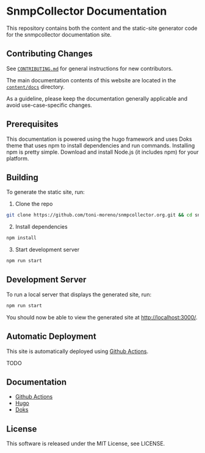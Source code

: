 # SnmpCollector Documentation

This repository contains both the content and the static-site generator code for the
snmpcollector documentation site.

## Contributing Changes

See [`CONTRIBUTING.md`](CONTRIBUTING.md) for general instructions for new contributors.

The main documentation contents of this website are located in the [`content/docs`](content/docs) directory.

As a guideline, please keep the documentation generally applicable and avoid use-case-specific changes.

## Prerequisites

This documentation is powered using the hugo framework and uses Doks theme that uses npm to install dependencies and run commands. Installing npm is pretty simple. Download and install Node.js (it includes npm) for your platform.


## Building

To generate the static site, run:

1. Clone the repo

```bash
git clone https://github.com/toni-moreno/snmpcollector.org.git && cd snmpcollector.org
```

2. Install dependencies

```bash
npm install
```

3. Start development server

```bash
npm run start
```


## Development Server

To run a local server that displays the generated site, run:

```bash
npm run start
```

You should now be able to view the generated site at
[http://localhost:3000/](http://localhost:3000).

## Automatic Deployment

This site is automatically deployed using [Github Actions](https://docs.github.com/es/actions).

TODO

## Documentation

- [Github Actions](https://docs.github.com/es/actions)
- [Hugo](https://gohugo.io/documentation/)
- [Doks](https://getdoks.org/)

## License
This software is released under the MIT License, see LICENSE.
